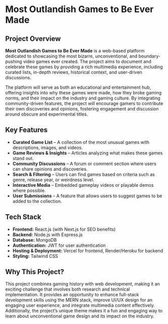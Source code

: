# Most Outlandish Games to Be Ever Made

## Project Overview
**Most Outlandish Games to Be Ever Made** is a web-based platform dedicated to showcasing the most bizarre, unconventional, and boundary-pushing video games ever created. The project aims to document and celebrate these games by providing a rich multimedia experience, including curated lists, in-depth reviews, historical context, and user-driven discussions.

The platform will serve as both an educational and entertainment hub, offering insights into why these games were made, how they broke gaming norms, and their impact on the industry and gaming culture. By integrating community-driven features, the project will encourage gamers to contribute their own discoveries and opinions, fostering engagement and discussion around obscure and experimental titles.

## Key Features
- **Curated Game List** – A collection of the most unusual games with descriptions, images, and videos.
- **Game Reviews & Insights** – Articles analyzing what makes these games stand out.
- **Community Discussions** – A forum or comment section where users can share opinions and discoveries.
- **Search & Filtering** – Users can find games based on criteria such as genre, release year, or weirdness level.
- **Interactive Media** – Embedded gameplay videos or playable demos where possible.
- **User Submissions** – A feature that allows users to suggest games to be added to the collection.

## Tech Stack
- **Frontend:** React.js (with Next.js for SEO benefits)
- **Backend:** Node.js with Express.js
- **Database:** MongoDB
- **Authentication:** JWT for user authentication
- **Hosting & Deployment:** Vercel for frontend, Render/Heroku for backend
- **Styling:** Tailwind CSS



## Why This Project?
This project combines gaming history with web development, making it an exciting challenge that involves both research and technical implementation. It provides an opportunity to enhance full-stack development skills using the MERN stack, improve UI/UX design for an engaging user experience, and integrate multimedia content effectively. Additionally, the project’s unique theme makes it a fun and engaging way to learn about unconventional game design and its impact on the industry.


